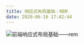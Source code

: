```yaml
---
title: 响应式布局基础：REM
date: 2020-06-16 17:42:44
---
```


![前端响应式布局基础——rem](https://juejin.im/post/5af9921af265da0b767d9898)
